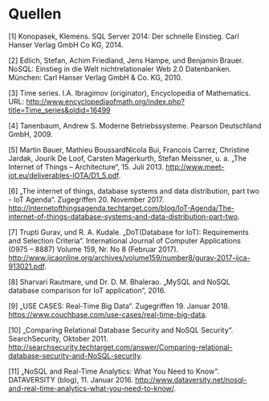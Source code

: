 # Quellen


[1] Konopasek, Klemens. SQL Server 2014: Der schnelle Einstieg. Carl Hanser Verlag GmbH  Co KG, 2014.

[2] Edlich, Stefan, Achim Friedland, Jens Hampe, und Benjamin Brauer. NoSQL: Einstieg in die Welt nichtrelationaler Web 2.0 Datenbanken. München: Carl Hanser Verlag GmbH & Co. KG, 2010.

[3] Time series. I.A. Ibragimov (originator), Encyclopedia of Mathematics. URL: http://www.encyclopediaofmath.org/index.php?title=Time_series&oldid=16499

[4] Tanenbaum, Andrew S. Moderne Betriebssysteme. Pearson Deutschland GmbH, 2009.

[5] Martin Bauer, Mathieu BoussardNicola Bui, Francois Carrez, Christine Jardak, Jourik De Loof, Carsten Magerkurth, Stefan Meissner, u. a. „The Internet of Things – Architecture“, 15. Juli 2013. http://www.meet-iot.eu/deliverables-IOTA/D1_5.pdf.

[6] „The internet of things, database systems and data distribution, part two - IoT Agenda“. Zugegriffen 20. November 2017. http://internetofthingsagenda.techtarget.com/blog/IoT-Agenda/The-internet-of-things-database-systems-and-data-distribution-part-two.


[7] Trupti Gurav, und R. A. Kudale. „DoT(Database for IoT): Requirements and Selection Criteria“. International Journal of Computer Applications (0975 – 8887) Volume 159, Nr. No 8 (Februar 2017). http://www.ijcaonline.org/archives/volume159/number8/gurav-2017-ijca-913021.pdf.

[8] Sharvari Rautmare, und Dr. D. M. Bhalerao. „MySQL and NoSQL database comparison for IoT application“, 2016.


[9] „USE CASES: Real-Time Big Data“. Zugegriffen 19. Januar 2018. https://www.couchbase.com/use-cases/real-time-big-data.

[10] „Comparing Relational Database Security and NoSQL Security“. SearchSecurity, Oktober 2011. http://searchsecurity.techtarget.com/answer/Comparing-relational-database-security-and-NoSQL-security.

[11] „NoSQL and Real-Time Analytics: What You Need to Know“. DATAVERSITY (blog), 11. Januar 2016. http://www.dataversity.net/nosql-and-real-time-analytics-what-you-need-to-know/.
